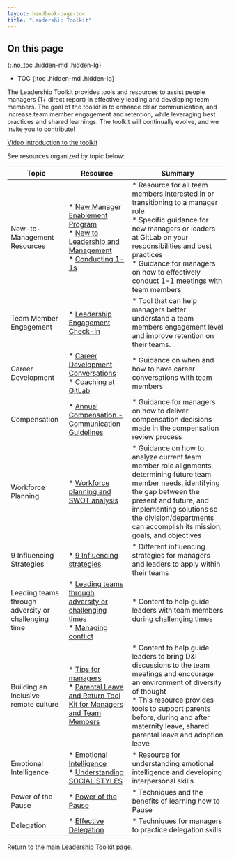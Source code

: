 ```yaml
---
layout: handbook-page-toc
title: "Leadership Toolkit"
---
```


## On this page
{:.no_toc .hidden-md .hidden-lg}

- TOC
{:toc .hidden-md .hidden-lg}

The Leadership Toolkit provides tools and resources to assist people managers (1+ direct report) in effectively leading and developing team members. The goal of the toolkit is to enhance clear communication, and increase team member engagement and retention, while leveraging best practices and shared learnings. The toolkit will continually evolve, and we invite you to contribute!

[Video introduction to the toolkit](https://www.youtube.com/watch?v=XEzDjN0Zd2I&feature=youtu.be)

See resources organized by topic below:

| Topic | Resource| Summary|
| ----- | ---------------------------------------|--------|
| New-to-Management Resources| * [New Manager Enablement Program](/handbook/people-group/learning-and-development/#new-manager-enablement-program) <br> * [New to Leadership and Management](/handbook/people-group/leadership-toolkit/new-to-leadership-and-management) <br> * [Conducting 1-1s](/handbook/leadership/1-1/) | * Resource for all team members interested in or transitioning to a manager role <br> * Specific guidance for new managers or leaders at GitLab on your responsibilities and best practices <br> * Guidance for managers on how to effectively conduct 1-1 meetings with team members |
| Team Member Engagement| * [Leadership Engagement Check-in](/handbook/people-group/leadership-toolkit/Leadership-Engagement-Check-in/)| * Tool that can help managers better understand a team members engagement level and improve retention on their teams. |
| Career Development| * [Career Development Conversations](/handbook/people-group/leadership-toolkit/career-development-conversations/) <br> * [Coaching at GitLab](https://about.gitlab.com/handbook/people-group/learning-and-development/career-development/coaching/)| * Guidance on when and how to have career conversations with team members|
| Compensation| * [Annual Compensation - Communication Guidelines](/handbook/people-group/leadership-toolkit/compensation-review)| * Guidance for managers on how to deliver compensation decisions made in the compensation review process|
| Workforce Planning| * [Workforce planning and SWOT analysis](/handbook/people-group/leadership-toolkit/workforce-planning-and-swot-analysis)| * Guidance on how to analyze current team member role alignments, determining future team member needs, identifying the gap between the present and future, and implementing solutions so the division/departments can accomplish its mission, goals, and objectives |
| 9 Influencing Strategies | * [9 Influencing strategies](/handbook/people-group/leadership-toolkit/9-Influencing-Strategies/) | * Different influencing strategies for managers and leaders to apply within their teams|
| Leading teams through adversity or challenging time  | * [Leading teams through adversity or challenging times ](/handbook/people-group/leadership-toolkit/leading-teams-through-adversity-or-challenging-times/) <br> * [Managing conflict](/handbook/people-group/leadership-toolkit/Managing-conflict/) | * Content to help guide leaders with team members during challenging times  |
| Building an inclusive remote culture  | * [Tips for managers ](https://about.gitlab.com/company/culture/inclusion/building-diversity-and-inclusion/#tips-for-managers)<br> * [Parental Leave and Return Tool Kit for Managers and Team Members](https://about.gitlab.com/handbook/total-rewards/benefits/parental-leave-toolkit/) | * Content to help guide leaders to bring D&I discussions to the team meetings and encourage an environment of diversity of thought <br> * This resource provides tools to support parents before, during and after maternity leave, shared parental leave and adoption leave |
| Emotional Intelligence | * [Emotional Intelligence](/handbook/people-group/learning-and-development/emotional-intelligence/) <br> * [Understanding SOCIAL STYLES](https://about.gitlab.com/handbook/people-group/learning-and-development/emotional-intelligence/social-styles/) | * Resource for understanding emotional intelligence and developing interpersonal skills |
| Power of the Pause | * [Power of the Pause](/handbook/people-group/leadership-toolkit/Power-of-the-Pause/) | * Techniques and the benefits of learning how to Pause |
| Delegation | * [Effective Delegation](/handbook/people-group/leadership-toolkit/effective-delegation) | * Techniques for managers to practice delegation skills |



Return to the main [Leadership Toolkit page](/handbook/people-group/leadership-toolkit/).
